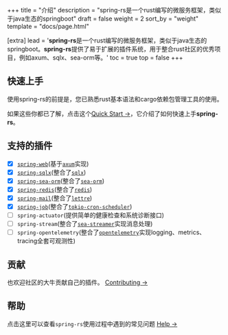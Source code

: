 +++
title = "介绍"
description = "spring-rs是一个rust编写的微服务框架，类似于java生态的springboot"
draft = false
weight = 2
sort_by = "weight"
template = "docs/page.html"

[extra]
lead = '<b>spring-rs</b>是一个rust编写的微服务框架，类似于java生态的springboot。<b>spring-rs</b>提供了易于扩展的插件系统，用于整合rust社区的优秀项目，例如axum、sqlx、sea-orm等。'
toc = true
top = false
+++

## 快速上手

使用spring-rs的前提是，您已熟悉rust基本语法和cargo依赖包管理工具的使用。

如果这些你都已了解，点击这个[Quick Start →](/zh/docs/getting-started/quick-start/)，它介绍了如何快速上手**spring-rs**。

## 支持的插件

* [x] [`spring-web`](/zh/docs/plugins/spring-web/)(基于[`axum`](https://github.com/tokio-rs/axum)实现)
* [x] [`spring-sqlx`](/zh/docs/plugins/spring-sqlx/)(整合了[`sqlx`](https://github.com/launchbadge/sqlx))
* [x] [`spring-sea-orm`](/zh/docs/plugins/spring-sea-orm/)(整合了[`sea-orm`](https://www.sea-ql.org/SeaORM/))
* [x] [`spring-redis`](/zh/docs/plugins/spring-redis/)(整合了[`redis`](https://github.com/redis-rs/redis-rs))
* [x] [`spring-mail`](/zh/docs/plugins/spring-mail/)(整合了[`lettre`](https://github.com/lettre/lettre))
* [x] [`spring-job`](/zh/docs/plugins/spring-job/)(整合了[`tokio-cron-scheduler`](https://github.com/mvniekerk/tokio-cron-scheduler))
* [ ] `spring-actuator`(提供简单的健康检查和系统诊断接口)
* [ ] `spring-stream`(整合了[`sea-streamer`](https://github.com/SeaQL/sea-streamer)实现消息处理)
* [ ] `spring-opentelemetry`(整合了[`opentelemetry`](https://github.com/open-telemetry/opentelemetry-rust)实现logging、metrics、tracing全套可观测性)

## 贡献

也欢迎社区的大牛贡献自己的插件。 [Contributing →](https://github.com/spring-rs/spring-rs)

## 帮助

点击这里可以查看`spring-rs`使用过程中遇到的常见问题 [Help →](../../help/faq/)